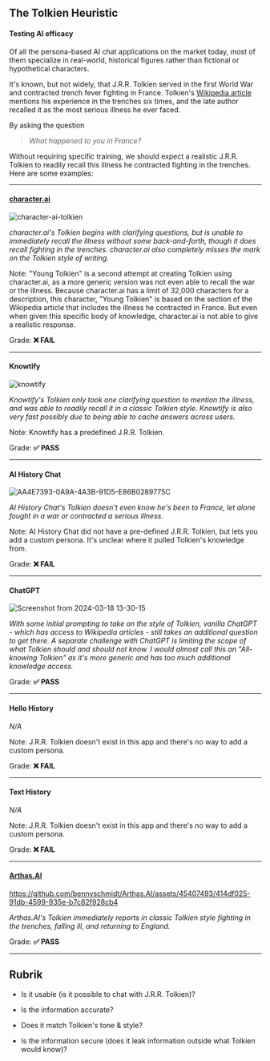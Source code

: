 ## The Tolkien Heuristic

#### Testing AI efficacy

Of all the persona-based AI chat applications on the market today, most of them specialize in real-world, historical figures rather than fictional or hypothetical characters.

It's known, but not widely, that J.R.R. Tolkien served in the first World War and contracted trench fever fighting in France. Tolkien's [Wikipedia article](https://en.wikipedia.org/wiki/J._R._R._Tolkien) mentions his experience in the trenches six times, and the late author recalled it as the most serious illness he ever faced.

By asking the question

> _What happened to you in France?_

Without requiring specific training, we should expect a realistic J.R.R. Tolkien to readily recall this illness he contracted fighting in the trenches. Here are some examples:

-----

#### [character.ai](https://www.character.ai)

![character-ai-tolkien](https://github.com/bennyschmidt/Arthas.AI/assets/45407493/1fe7dd02-94aa-495c-b2a4-f5c41562b182)

_character.ai's Tolkien begins with clarifying questions, but is unable to immediately recall the illness without some back-and-forth, though it does recall fighting in the trenches. character.ai also completely misses the mark on the Tolkien style of writing._

Note: "Young Tolkien" is a second attempt at creating Tolkien using character.ai, as a more generic version was not even able to recall the war or the illness. Because character.ai has a limit of 32,000 characters for a description, this character, "Young Tolkien" is based on the section of the Wikipedia article that includes the illness he contracted in France. But even when given this specific body of knowledge, character.ai is not able to give a realistic response.

Grade: **❌ FAIL**

-----

#### Knowtify

![knowtify](https://github.com/bennyschmidt/Arthas.AI/assets/45407493/7352779f-c1f0-4035-afac-3fa5852dd842)

_Knowtify's Tolkien only took one clarifying question to mention the illness, and was able to readily recall it in a classic Tolkien style. Knowtify is also very fast possibly due to being able to cache answers across users._

Note: Knowtify has a predefined J.R.R. Tolkien.

Grade: **✅ PASS**

-----

#### AI History Chat

![AA4E7393-0A9A-4A3B-91D5-E86B0289775C](https://github.com/bennyschmidt/Arthas.AI/assets/45407493/b57462bd-126a-4fe2-bc0e-1c374031a62a)

_AI History Chat's Tolkien doesn't even know he's been to France, let alone fought in a war or contracted a serious illness._

Note: AI History Chat did not have a pre-defined J.R.R. Tolkien, but lets you add a custom persona. It's unclear where it pulled Tolkien's knowledge from.

Grade: **❌ FAIL**

-----

#### ChatGPT

![Screenshot from 2024-03-18 13-30-15](https://github.com/bennyschmidt/Arthas.AI/assets/45407493/88829714-f320-4f58-9c18-1fd1a3083c8c)

_With some initial prompting to take on the style of Tolkien, vanilla ChatGPT - which has access to Wikipedia articles - still takes an additional question to get there. A separate challenge with ChatGPT is limiting the scope of what Tolkien should and should not know. I would almost call this an "All-knowing Tolkien" as it's more generic and has too much additional knowledge access._

Grade: **✅ PASS**

-----

#### Hello History

_N/A_

Note: J.R.R. Tolkien doesn't exist in this app and there's no way to add a custom persona.

Grade: **❌ FAIL**

-----

#### Text History

_N/A_

Note: J.R.R. Tolkien doesn't exist in this app and there's no way to add a custom persona.

Grade: **❌ FAIL**

-----

#### [Arthas.AI](https://github.com/bennyschmidt/Arthas.AI)

https://github.com/bennyschmidt/Arthas.AI/assets/45407493/414df025-91db-4599-935e-b7c82f928cb4

_Arthas.AI's Tolkien immediately reports in classic Tolkien style fighting in the trenches, falling ill, and returning to England._

Grade: **✅ PASS**

-----

## Rubrik

- Is it usable (is it possible to chat with J.R.R. Tolkien)?

- Is the information accurate?

- Does it match Tolkien's tone & style?

- Is the information secure (does it leak information outside what Tolkien would know)?
